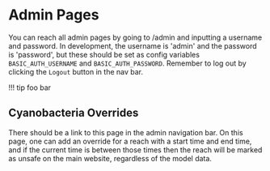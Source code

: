 # Admin Pages

You can reach all admin pages by going to /admin and inputting a username and password.
In development, the username is 'admin' and the password is 'password', but these should
be set as config variables `BASIC_AUTH_USERNAME` and `BASIC_AUTH_PASSWORD`. Remember to log out
by clicking the `Logout` button in the nav bar.

!!! tip foo bar

## Cyanobacteria Overrides

There should be a link to this page in the admin navigation bar.
On this page, one can add an override for a reach with a start time and end time,
and if the current time is between those times then the reach will be marked as
unsafe on the main website, regardless of the model data.
